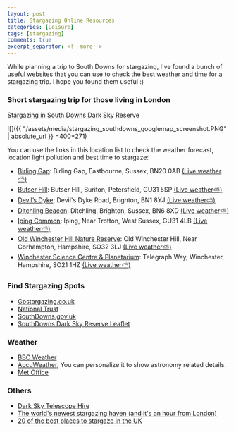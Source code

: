 ```yaml
---
layout: post
title: Stargazing Online Resources
categories: [Leisure]
tags: [stargazing]
comments: true
excerpt_separator: <!--more-->
---
```


While planning a trip to South Downs for stargazing, I've found a bunch of useful websites that you can use to check the best weather and time for a stargazing trip. I hope you found them useful :)

<!--more-->

### Short stargazing trip for those living in London

[Stargazing in South Downs Dark Sky Reserve](http://gostargazing.co.uk/regions/south-downs-dark-sky-reserve)

![]({{ "/assets/media/stargazing_southdowns_googlemap_screenshot.PNG" | absolute_url }} =400*271)

You can use the links in this location list to check the weather forecast, location light pollution and best time to stargaze:

* [Birling Gap](http://gostargazing.co.uk/events/locations/birling-gap/): Birling Gap, Eastbourne, Sussex, BN20 0AB [(Live weather:partly_sunny:)](https://www.accuweather.com/en/gb/east-dean/bn20-0/astronomy-weather/43217_pc)
* [Butser Hill](http://gostargazing.co.uk/events/locations/butser-hill/): Butser Hill, Buriton, Petersfield, GU31 5SP [(Live weather:partly_sunny:)](https://www.accuweather.com/en/gb/south-harting/gu31-5/astronomy-weather/46480_pc)
* [Devil’s Dyke](http://gostargazing.co.uk/events/locations/devils-dyke/): Devil's Dyke Road, Brighton, BN1 8YJ [(Live weather:partly_sunny:)](https://www.accuweather.com/en/gb/brighton/bn1-8/astronomy-weather/43171_pc)
* [Ditchling Beacon](http://gostargazing.co.uk/events/locations/ditchling-beacon/): Ditchling, Brighton, Sussex, BN6 8XD [(Live weather:partly_sunny:)](https://www.accuweather.com/en/gb/keymer/bn6-8/astronomy-weather/43273_pc)
* [Iping Common](http://gostargazing.co.uk/events/locations/iping-common/): Iping, Near Trotton, West Sussex, GU31 4LB [(Live weather:partly_sunny:)](https://www.accuweather.com/en/gb/iping/gu29-0/astronomy-weather/712893)
* [Old Winchester Hill Nature Reserve](http://gostargazing.co.uk/events/locations/old-winchester-hill-nature-reserve/): Old Winchester Hill, Near Corhampton, Hampshire, SO32 3LJ [(Live weather:partly_sunny:)](https://www.accuweather.com/en/gb/meonstoke/so32-3/astronomy-weather/52404_pc)
* [Winchester Science Centre & Planetarium](http://gostargazing.co.uk/events/locations/winchester-science-centre-planetarium/): Telegraph Way, Winchester, Hampshire, SO21 1HZ [(Live weather:partly_sunny:)](https://www.accuweather.com/en/gb/twyford/so21-1/astronomy-weather/52378_pc)

### Find Stargazing Spots

* [Gostargazing.co.uk](http://gostargazing.co.uk/regions/)
* [National Trust](https://www.nationaltrust.org.uk/lists/stargazing-in-london-and-the-south-east)
* [SouthDowns.gov.uk](https://www.southdowns.gov.uk/enjoy/dark-night-skies/)
* [SouthDowns Dark Sky Reserve Leaflet](https://www.southdowns.gov.uk/wp-content/uploads/2016/06/Dark-Night-Skies-leaflet-web-version.pdf)

### Weather

* [BBC Weather](http://www.bbc.co.uk/weather/)
* [AccuWeather](https://www.accuweather.com/en/gb/united-kingdom-weather), You can personalize it to show astronomy related details.
* [Met Office](https://www.metoffice.gov.uk/)

### Others

* [Dark Sky Telescope Hire](http://www.darkskytelescopehire.co.uk/telescopes-for-hire/southwest-uk-somerset-devon/)
* [The world's newest stargazing haven (and it's an hour from London)](http://www.telegraph.co.uk/travel/destinations/europe/united-kingdom/england/articles/south-downs-national-park-dark-skies-stargazing/)
* [20 of the best places to stargaze in the UK](https://www.theguardian.com/travel/2017/feb/15/best-places-to-stargaze-in-uk-dark-skies-festival-2017-national-parks)
